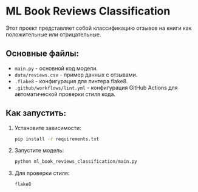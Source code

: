 
# ML Book Reviews Classification

Этот проект представляет собой классификацию отзывов на книги как положительные или отрицательные.

## Основные файлы:
- `main.py` - основной код модели.
- `data/reviews.csv` - пример данных с отзывами.
- `.flake8` - конфигурация для линтера flake8.
- `.github/workflows/lint.yml` - конфигурация GitHub Actions для автоматической проверки стиля кода.

## Как запустить:
1. Установите зависимости:
   ```bash
   pip install -r requirements.txt
   ```

2. Запустите модель:
   ```bash
   python ml_book_reviews_classification/main.py
   ```

3. Для проверки стиля:
   ```bash
   flake8
   ```
